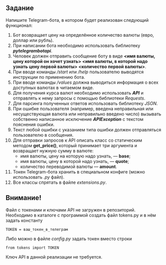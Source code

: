 ## Задание

Напишите Telegram-бота, в котором будет реализован следующий функционал:

  1. Бот возвращает цену на определённое количество валюты (евро, доллар или рубль).
  2. При написании бота необходимо использовать библиотеку ***pytelegrambotapi***.
  3. Человек должен отправить сообщение боту в виде **<имя валюты, цену которой он хочет узнать> <имя валюты, в которой надо узнать цену первой валюты> <количество первой валюты>**.
  4. При вводе команды */start* или */help* пользователю выводятся инструкции по применению бота.
  5. При вводе команды */values* должна выводиться информация о всех доступных валютах в читаемом виде.
  6. Для получения курса валют необходимо использовать ***API*** и отправлять к нему запросы с помощью библиотеки *Requests*.
  7. Для парсинга полученных ответов использовать библиотеку *JSON*.
  8. При ошибке пользователя (например, введена неправильная или несуществующая валюта или неправильно введено число) вызывать собственно написанное исключение ***APIException*** с текстом пояснения ошибки.
  9. Текст любой ошибки с указанием типа ошибки должен отправляться пользователю в сообщения.
  10. Для отправки запросов к API описать класс со статическим методом **get_price()**, который принимает три аргумента и возвращает нужную сумму в валюте:
      - имя валюты, цену на которую надо узнать, — **base**;
      - имя валюты, цену в которой надо узнать, — **quote**; 
      - количество переводимой валюты — **amount**.
  11. Токен Telegram-бота хранить в специальном конфиге (можно использовать *.py* файл).
  12. Все классы спрятать в файле *extensions.py*.

## Внимание!

Файл с токенами и ключами API не загружен в репозиторий. Необходимо в каталоге с программой создать файл tokens.py  и в нём задать константу 

    TOKEN = ваш_токен_в_телеграм

Либо можно в файле *config.py* задать токен вместо строки

    from tokens import TOKEN

Ключ API в данной реализации не требуется. 